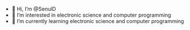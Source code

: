 - 👋 Hi, I’m @SenulD
- 👀 I’m interested in electronic science and computer programming
- 🌱 I’m currently learning electronic science and computer programming


<!---
SenulD/SenulD is a ✨ special ✨ repository because its `README.md` (this file) appears on your GitHub profile.
You can click the Preview link to take a look at your changes.
--->
